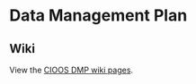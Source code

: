 # Data Management Plan

## Wiki

View the [CIOOS DMP wiki pages](https://github.com/cioos-siooc/data-management-plan/wiki).
